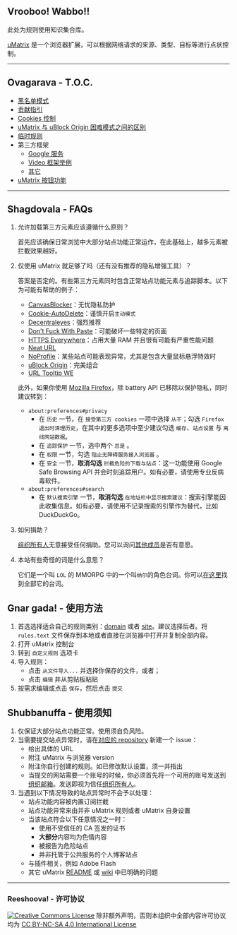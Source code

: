 ## Vrooboo! Wabbo!!

此处为规则使用知识集合库。

[uMatrix](https://github.com/gorhill/uMatrix) 是一个浏览器扩展，可以根据网络请求的来源、类型、目标等进行点状控制。

---

## Ovagarava - T.O.C.

- [黑名单模式](Blacklist-Mode.md)
- [贡献指引](Guidelines.md)
- [Cookies 控制](Cookies-Control.md)
- [uMatrix 与 uBlock Origin 困难模式之间的区别](Differences.md)
- [临时规则](Temp.md)
- 第三方框架
    - [Google 服务](Google-Services.md)
    - [Video 框架举例](Video-Iframe-Examples.md)
    - [其它](Others.md)
- [uMatrix 按钮功能](Visual.md)

---

## Shagdovala - FAQs

1. 允许加载第三方元素应该遵循什么原则？

    首先应该确保日常浏览中大部分站点功能正常运作，在此基础上，越多元素被拦截效果越好。

2. 仅使用 uMatrix 就足够了吗（还有没有推荐的隐私增强工具）？

    答案是否定的。有些第三方元素同时包含正常站点功能元素与追踪脚本。以下为可能有帮助的例子：
    - [CanvasBlocker](https://github.com/kkapsner/CanvasBlocker)：无忧隐私防护
    - [Cookie-AutoDelete](https://github.com/Cookie-AutoDelete/Cookie-AutoDelete)：谨慎开启`主动模式`
    - [Decentraleyes](https://decentraleyes.org/)：强烈推荐
    - [Don't Fuck With Paste](https://addons.mozilla.org/firefox/addon/don-t-fuck-with-paste/)：可能破坏一些特定的页面
    - [HTTPS Everywhere](https://www.eff.org/https-everywhere)：占用大量 RAM 并且很有可能有严重性能问题
    - [Neat URL](http://hugsmile.eu/)
    - [NoProfile](https://addons.mozilla.org/firefox/addon/noprofile/)：某些站点可能表现异常，尤其是包含大量鼠标悬浮特效时
    - [uBlock Origin](https://github.com/gorhill/uBlock)：完美组合
    - [URL Tooltip WE](https://addons.mozilla.org/firefox/addon/url-tooltip-we/)

    此外，如果你使用 [Mozilla Firefox](https://www.mozilla.org/firefox/all/)，除 battery API 已移除以保护隐私，同时建议转到：

    - `about:preferences#privacy`
        - 在 `历史` 一节，在 `接受第三方 cookies` 一项中选择 `从不`；勾选 `Firefox 退出时清理历史`，在其中的更多选项中至少建议勾选 `缓存`、`站点设置` 与 `离线网站数据`。 
        - 在 `追踪保护` 一节，选中两个 `总是` 。
        - 在 `权限` 一节，勾选 `阻止无障碍服务接入浏览器` 。
        - 在 `安全` 一节，**取消勾选** `拦截危险的下载与站点`：这一功能使用 Google Safe Browsing API 并会时刻追踪用户。如有必要，请使用专业反病毒软件。
    - `about:preferences#search`
        - 在 `默认搜索引擎` 一节，**取消勾选** `在地址栏中显示搜索建议`：搜索引擎能因此收集信息。如有必要，请使用不记录搜索的引擎作为替代，比如 DuckDuckGo。

3. 如何捐助？

    [组织所有人](https://github.com/Rictusempra)无意接受任何捐助。您可以询问[其他成员](https://github.com/orgs/uMatrix-Rules/people)是否有意愿。

4. 本站有些奇怪的词是什么意思？

    它们是一个叫 `LOL` 的 MMORPG 中的一个叫`纳尔`的角色台词。你可以[在这里](http://leagueoflegends.wikia.com/wiki/Gnar/Quotes)找到全部它的台词。

## Gnar gada! - 使用方法

1. 首选选择适合自己的规则类别：[domain](https://github.com/uMatrix-Rules/uMatrix-Rules-Domain) 或者 [site](https://github.com/uMatrix-Rules/uMatrix-Rules-Site)。建议选择后者。将 `rules.text` 文件保存到本地或者直接在浏览器中打开并复制全部内容。
2. 打开 uMatrix 控制台
3. 转到 `自定义规则` 选项卡
4. 导入规则：
   - 点击 `从文件导入...` 并选择你保存的文件，或者；
   - 点击 `编辑` 并从剪贴板粘贴
5. 按需求编辑或点击 `保存`，然后点击 `提交`

## Shubbanuffa - 使用须知

1. 仅保证大部分站点功能正常。使用须自负风险。
2. 当需要提交站点异常时，请在[对应的 repository](https://github.com/uMatrix-Rules) 新建一个 issue：
    - 给出具体的 URL
    - 附注 uMatrix 与浏览器 version
    - 附注你自行创建的规则。如已修改默认设置，须一并指出
    - 当提交的网站需要一个账号的时候，你必须首先将一个可用的账号发送到[组织邮箱](lolipopplus@protonmail.com)。发送即视为信任[组织所有人](https://github.com/Rictusempra)。
3. 当遇到以下情况导致的站点异常时不会予以处理：
    -  站点功能内容被内置订阅拦截
    -  站点功能异常来由并非 uMatrix 规则或者 uMatrix 自身设置
    -  当该站点符合以下任意情况之一时：
        -  使用不受信任的 CA 签发的证书
        -  **大部分**内容均为色情内容
        -  被报告为危险站点
        -  并非托管于公共服务的个人博客站点
    -  与插件相关，例如 Adobe Flash
    -  其它 uMatrix [README](https://github.com/gorhill/uMatrix/blob/master/README.md) 或 [wiki](https://github.com/gorhill/uMatrix/wiki) 中已明确的问题

---

### Reeshoova! - 许可协议

<a rel="license" href="http://creativecommons.org/licenses/by-nc-sa/4.0/"><img alt="Creative Commons License" style="border-width:0" src="https://i.creativecommons.org/l/by-nc-sa/4.0/88x31.png" /></a>
除非额外声明，否则本组织中全部内容许可协议均为 <a rel="license" href="http://creativecommons.org/licenses/by-nc-sa/4.0/">CC BY-NC-SA 4.0 International License</a>
